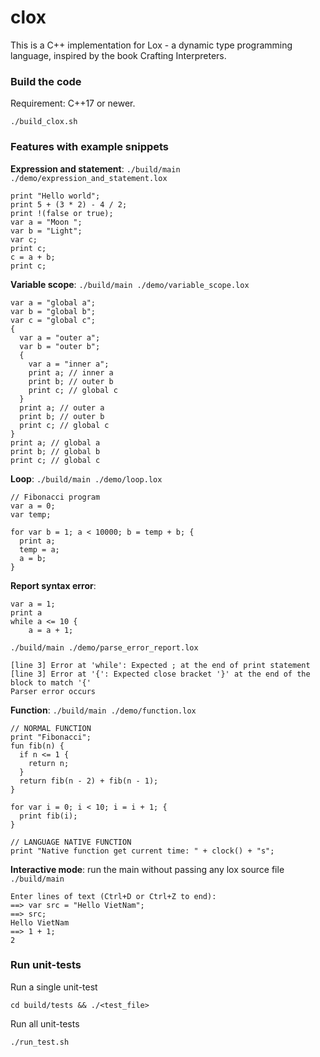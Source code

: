 # clox
This is a C++ implementation for Lox - a dynamic type programming language, inspired by the book Crafting Interpreters.

### Build the code
Requirement: C++17 or newer.
```
./build_clox.sh
```

### Features with example snippets
**Expression and statement**: `./build/main ./demo/expression_and_statement.lox`
```
print "Hello world";
print 5 + (3 * 2) - 4 / 2;
print !(false or true);
var a = "Moon ";
var b = "Light";
var c;
print c;
c = a + b;
print c;
```

**Variable scope**: `./build/main ./demo/variable_scope.lox`
```
var a = "global a";
var b = "global b";
var c = "global c";
{
  var a = "outer a";
  var b = "outer b";
  {
    var a = "inner a";
    print a; // inner a
    print b; // outer b
    print c; // global c
  }
  print a; // outer a
  print b; // outer b
  print c; // global c
}
print a; // global a
print b; // global b
print c; // global c
```

**Loop**: `./build/main ./demo/loop.lox`
```
// Fibonacci program
var a = 0;
var temp;

for var b = 1; a < 10000; b = temp + b; {
  print a;
  temp = a;
  a = b;
}
```

**Report syntax error**: 
```
var a = 1;
print a
while a <= 10 {
    a = a + 1;
```
`./build/main ./demo/parse_error_report.lox`
```
[line 3] Error at 'while': Expected ; at the end of print statement
[line 3] Error at '{': Expected close bracket '}' at the end of the block to match '{'
Parser error occurs
```

**Function**: `./build/main ./demo/function.lox`
```
// NORMAL FUNCTION
print "Fibonacci";
fun fib(n) {
  if n <= 1 {
    return n;
  }
  return fib(n - 2) + fib(n - 1);
}

for var i = 0; i < 10; i = i + 1; {
  print fib(i);
}

// LANGUAGE NATIVE FUNCTION
print "Native function get current time: " + clock() + "s";
```
**Interactive mode**: run the main without passing any lox source file `./build/main`
```
Enter lines of text (Ctrl+D or Ctrl+Z to end):
==> var src = "Hello VietNam";
==> src;
Hello VietNam
==> 1 + 1;
2
```



### Run unit-tests
Run a single unit-test
```
cd build/tests && ./<test_file>
```

Run all unit-tests
```
./run_test.sh
```